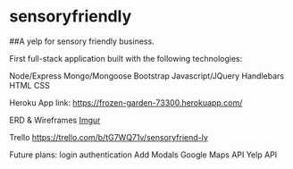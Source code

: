# sensoryfriendly
##A yelp for sensory friendly business.


First full-stack application built with the following technologies:

Node/Express
Mongo/Mongoose
Bootstrap
Javascript/JQuery
Handlebars
HTML
CSS

Heroku App link:
https://frozen-garden-73300.herokuapp.com/

ERD & Wireframes
[Imgur](http://i.imgur.com/dSVIuPy.jpg)


Trello
https://trello.com/b/tG7WQ71v/sensoryfriend-ly


Future plans:
login authentication
Add Modals 
Google Maps API
Yelp API